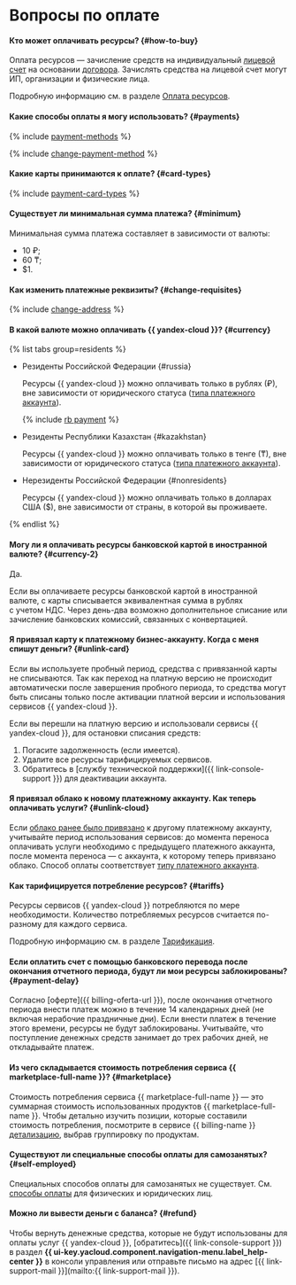 # Вопросы по оплате


#### Кто может оплачивать ресурсы? {#how-to-buy}

Оплата ресурсов — зачисление средств на индивидуальный [лицевой счет](../../billing/concepts/personal-account.md) на основании [договора](../../billing/concepts/contract.md). Зачислять средства на лицевой счет могут ИП, организации и физические лица.

Подробную информацию см. в разделе [Оплата ресурсов](../../billing/payment/index.md).

#### Какие способы оплаты я могу использовать? {#payments}

{% include [payment-methods](../../billing/_includes/payment-methods.md) %}


{% include [change-payment-method](../../billing/_includes/change-payment-method.md) %}


#### Какие карты принимаются к оплате? {#card-types}
{% include [payment-card-types](../../_includes/billing/payment-card-types.md) %}


#### Существует ли минимальная сумма платежа? {#minimum}
Минимальная сумма платежа составляет в зависимости от валюты:

* 10 ₽;
* 60 ₸;
* $1.

#### Как изменить платежные реквизиты? {#change-requisites}

{% include [change-address](../../billing/_includes/change-address.md) %}

#### В какой валюте можно оплачивать {{ yandex-cloud }}? {#currency}

{% list tabs group=residents %}

 - Резиденты Российской Федерации {#russia}

   Ресурсы {{ yandex-cloud }} можно оплачивать только в рублях (₽), вне зависимости от юридического статуса ([типа платежного аккаунта](../../billing/concepts/billing-account.md#ba-types)).

   {% include [rb payment](../../_includes/billing/rb-payment.md) %}


 - Резиденты Республики Казахстан {#kazakhstan}

   Ресурсы {{ yandex-cloud }} можно оплачивать только в тенге (₸), вне зависимости от юридического статуса ([типа платежного аккаунта](../../billing/concepts/billing-account.md#ba-types)).


 - Нерезиденты Российской Федерации {#nonresidents}

   Ресурсы {{ yandex-cloud }} можно оплачивать только в долларах США ($), вне зависимости от страны, в которой вы проживаете.

{% endlist %}


#### Могу ли я оплачивать ресурсы банковской картой в иностранной валюте? {#currency-2}

Да.

Если вы оплачиваете ресурсы банковской картой в иностранной валюте, с карты списывается эквивалентная сумма в рублях с учетом НДС. Через день-два возможно дополнительное списание или зачисление банковских комиссий, связанных с конвертацией.




#### Я привязал карту к платежному бизнес-аккаунту. Когда с меня спишут деньги? {#unlink-card}

Если вы используете пробный период, средства с привязанной карты не списываются.
Так как переход на платную версию не происходит автоматически после завершения пробного периода, то средства могут быть списаны только после активации платной версии и использования сервисов {{ yandex-cloud }}.

Если вы перешли на платную версию и использовали сервисы {{ yandex-cloud }}, для остановки списания средств:

1. Погасите задолженность (если имеется).
1. Удалите все ресурсы тарифицируемых сервисов.
1. Обратитесь в [службу технической поддержки]({{ link-console-support }}) для деактивации аккаунта.


#### Я привязал облако к новому платежному аккаунту. Как теперь оплачивать услуги? {#unlink-cloud}

Если [облако ранее было привязано](../../billing/operations/pin-cloud.md) к другому платежному аккаунту, учитывайте период использования сервисов: до момента переноса оплачивать услуги необходимо с предыдущего платежного аккаунта, после момента переноса — с аккаунта, к которому теперь привязано облако. Способ оплаты соответствует [типу платежного аккаунта](../../billing/concepts/billing-account.md#ba-types).

#### Как тарифицируется потребление ресурсов? {#tariffs}

Ресурсы сервисов {{ yandex-cloud }} потребляются по мере необходимости. Количество потребляемых ресурсов считается по-разному для каждого сервиса.

Подробную информацию см. в разделе [Тарификация](../../billing/pricing.md).

#### Если оплатить счет с помощью банковского перевода после окончания отчетного периода, будут ли мои ресурсы заблокированы? {#payment-delay}

Согласно [оферте]({{ billing-oferta-url }}), после окончания отчетного периода внести платеж можно в течение 14 календарных дней (не включая нерабочие праздничные дни). Если внести платеж в течение этого времени, ресурсы не будут заблокированы. Учитывайте, что поступление денежных средств занимает до трех рабочих дней, не откладывайте платеж.

#### Из чего складывается стоимость потребления сервиса {{ marketplace-full-name }}? {#marketplace}

Стоимость потребления сервиса {{ marketplace-full-name }} — это суммарная стоимость использованных продуктов {{ marketplace-full-name }}. Чтобы детально изучить позиции, которые составили стоимость потребления, посмотрите в сервисе {{ billing-name }} [детализацию](../../billing/operations/check-charges.md), выбрав группировку по продуктам.


#### Существуют ли специальные способы оплаты для самозанятых? {#self-employed}

Специальных способов оплаты для самозанятых не существует. См. [способы оплаты](../../billing/payment/index.md) для физических и юридических лиц.


#### Можно ли вывести деньги с баланса? {#refund}

Чтобы вернуть денежные средства, которые не будут использованы для оплаты услуг {{ yandex-cloud }}, [обратитесь]({{ link-console-support }}) в раздел **{{ ui-key.yacloud.component.navigation-menu.label_help-center }}** в консоли управления или отправьте письмо на адрес [{{ link-support-mail }}](mailto:{{ link-support-mail }}).
